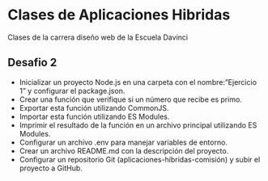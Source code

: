 # Clases de Aplicaciones Hibridas

Clases de la carrera diseño web de la Escuela Davinci

## Desafio 2

* Inicializar un proyecto Node.js en una carpeta con el nombre:”Ejercicio 1” y configurar el package.json.
* Crear una función que verifique si un número que recibe es primo.
* Exportar esta función utilizando CommonJS.
* Importar esta función utilizando ES Modules.
* Imprimir el resultado de la función en un archivo principal utilizando ES Modules.
* Configurar un archivo .env para manejar variables de entorno.
* Crear un archivo README.md con la descripción del proyecto.
* Configurar un repositorio Git (aplicaciones-híbridas-comisión) y subir el proyecto a GitHub.

